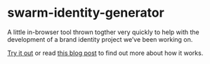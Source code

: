 swarm-identity-generator
========================

A little in-browser tool thrown togther very quickly to help with the development of a brand identity project we’ve been working on.

[Try it out](http://labs.madebyfieldwork.com/swarm-identity/) or read [this blog post](http://madebyfieldwork.com/emt/2013/11/19/identity-design-in-the-browser/) to find out more about how it works.
